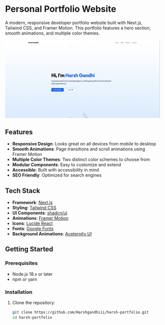 # Personal Portfolio Website

A modern, responsive developer portfolio website built with Next.js, Tailwind CSS, and Framer Motion. This portfolio features a hero section, smooth animations, and multiple color themes.

![Portfolio Preview](/public/harsh-portfolio.png?height=400&width=800)

## Features

- **Responsive Design**: Looks great on all devices from mobile to desktop
- **Smooth Animations**: Page transitions and scroll animations using Framer Motion
- **Multiple Color Themes**: Two distinct color schemes to choose from
- **Modular Components**: Easy to customize and extend
- **Accessible**: Built with accessibility in mind
- **SEO Friendly**: Optimized for search engines

## Tech Stack

- **Framework**: [Next.js](https://nextjs.org/)
- **Styling**: [Tailwind CSS](https://tailwindcss.com/)
- **UI Components**: [shadcn/ui](https://ui.shadcn.com/)
- **Animations**: [Framer Motion](https://www.framer.com/motion/)
- **Icons**: [Lucide React](https://lucide.dev/)
- **Fonts**: [Google Fonts](https://fonts.google.com/)
- **Background Animations**: [Aceternity UI](https://ui.aceternity.com/)

## Getting Started

### Prerequisites

- Node.js 18.x or later
- npm or yarn

### Installation

1. Clone the repository:
   ```bash
   git clone https://github.com/Harshgandhiii/harsh-portfolio.git
   cd harsh-portfolio